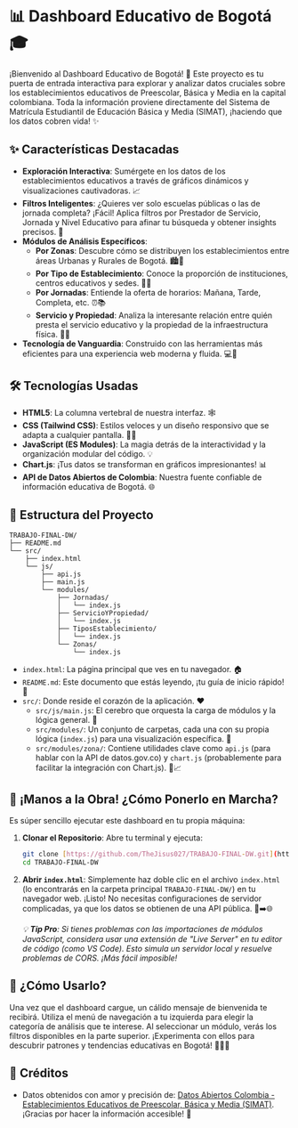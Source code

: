 # 📊 Dashboard Educativo de Bogotá 🎓

¡Bienvenido al Dashboard Educativo de Bogotá! 🎉 Este proyecto es tu puerta de entrada interactiva para explorar y analizar datos cruciales sobre los establecimientos educativos de Preescolar, Básica y Media en la capital colombiana. Toda la información proviene directamente del Sistema de Matrícula Estudiantil de Educación Básica y Media (SIMAT), ¡haciendo que los datos cobren vida! ✨

## ✨ Características Destacadas

- **Exploración Interactiva**: Sumérgete en los datos de los establecimientos educativos a través de gráficos dinámicos y visualizaciones cautivadoras. 📈
- **Filtros Inteligentes**: ¿Quieres ver solo escuelas públicas o las de jornada completa? ¡Fácil! Aplica filtros por Prestador de Servicio, Jornada y Nivel Educativo para afinar tu búsqueda y obtener insights precisos. 🔎
- **Módulos de Análisis Específicos**:
  - **Por Zonas**: Descubre cómo se distribuyen los establecimientos entre áreas Urbanas y Rurales de Bogotá. 🏙️🌳
  - **Por Tipo de Establecimiento**: Conoce la proporción de instituciones, centros educativos y sedes. 🏫🏢
  - **Por Jornadas**: Entiende la oferta de horarios: Mañana, Tarde, Completa, etc. ⏰📚
  - **Servicio y Propiedad**: Analiza la interesante relación entre quién presta el servicio educativo y la propiedad de la infraestructura física. 🤝🔗
- **Tecnología de Vanguardia**: Construido con las herramientas más eficientes para una experiencia web moderna y fluida. 💻🚀

## 🛠️ Tecnologías Usadas

- **HTML5**: La columna vertebral de nuestra interfaz. 🕸️
- **CSS (Tailwind CSS)**: Estilos veloces y un diseño responsivo que se adapta a cualquier pantalla. 🎨📱
- **JavaScript (ES Modules)**: La magia detrás de la interactividad y la organización modular del código. 💡
- **Chart.js**: ¡Tus datos se transforman en gráficos impresionantes! 📊
- **API de Datos Abiertos de Colombia**: Nuestra fuente confiable de información educativa de Bogotá. 🌐

## 📂 Estructura del Proyecto

```
TRABAJO-FINAL-DW/
├── README.md
└── src/
    ├── index.html
    └── js/
        ├── api.js
        ├── main.js
        └── modules/
            ├── Jornadas/
            │   └── index.js
            ├── ServicioYPropiedad/
            │   └── index.js
            ├── TiposEstablecimiento/
            │   └── index.js
            └── Zonas/
                └── index.js

```

- `index.html`: La página principal que ves en tu navegador. 🏠
- `README.md`: Este documento que estás leyendo, ¡tu guía de inicio rápido! 📖
- `src/`: Donde reside el corazón de la aplicación. ❤️
  - `src/js/main.js`: El cerebro que orquesta la carga de módulos y la lógica general. 🧠
  - `src/modules/`: Un conjunto de carpetas, cada una con su propia lógica (`index.js`) para una visualización específica. 🧩
  - `src/modules/zona/`: Contiene utilidades clave como `api.js` (para hablar con la API de datos.gov.co) y `chart.js` (probablemente para facilitar la integración con Chart.js). 📡📈

## 🚀 ¡Manos a la Obra! ¿Cómo Ponerlo en Marcha?

Es súper sencillo ejecutar este dashboard en tu propia máquina:

1.  **Clonar el Repositorio**: Abre tu terminal y ejecuta:
    ```bash
    git clone [https://github.com/TheJisus027/TRABAJO-FINAL-DW.git](https://github.com/TheJisus027/TRABAJO-FINAL-DW.git)
    cd TRABAJO-FINAL-DW
    ```
2.  **Abrir `index.html`**: Simplemente haz doble clic en el archivo `index.html` (lo encontrarás en la carpeta principal `TRABAJO-FINAL-DW/`) en tu navegador web. ¡Listo! No necesitas configuraciones de servidor complicadas, ya que los datos se obtienen de una API pública. 📁➡️🌐

    _💡 **Tip Pro**: Si tienes problemas con las importaciones de módulos JavaScript, considera usar una extensión de "Live Server" en tu editor de código (como VS Code). Esto simula un servidor local y resuelve problemas de CORS. ¡Más fácil imposible!_

## 🎯 ¿Cómo Usarlo?

Una vez que el dashboard cargue, un cálido mensaje de bienvenida te recibirá. Utiliza el menú de navegación a tu izquierda para elegir la categoría de análisis que te interese. Al seleccionar un módulo, verás los filtros disponibles en la parte superior. ¡Experimenta con ellos para descubrir patrones y tendencias educativas en Bogotá! 🕵️‍♀️✨

## 🙏 Créditos

- Datos obtenidos con amor y precisión de: [Datos Abiertos Colombia - Establecimientos Educativos de Preescolar, Básica y Media (SIMAT)](https://www.datos.gov.co/Educaci-n/Establecimientos-Educativos-de-Preescolar-B-sica-y/qijw-htwa). ¡Gracias por hacer la información accesible! 💖
